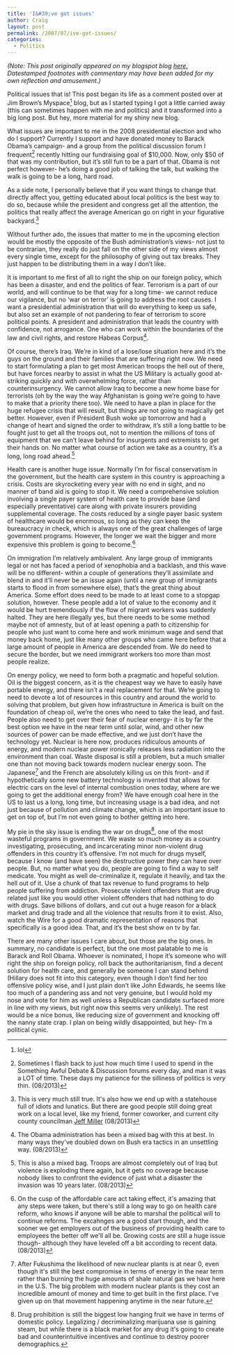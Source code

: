 ```yaml
---
title: 'I&#39;ve got issues'
author: Craig
layout: post
permalink: /2007/07/ive-got-issues/
categories:
  - Politics
---
```

*(Note: This post originally appeared on my blogspot blog [here.][1] Datestamped footnotes with commentary may have been added for my own reflection and amusement.)*

 [1]: http://craigtsoandso.blogspot.com/2007/07/ive-got-issues.html

Political issues that is! This post began its life as a comment posted over at Jim Brown’s Myspace[^1] blog, but as I started typing I got a little carried away (this can sometimes happen with me and politics) and it transformed into a big long post. But hey, more material for my shiny new blog.

 [^1]: lol 

What issues are important to me in the 2008 presidential election and who do I support? Currently I support and have donated money to Barack Obama’s campaign- and a group from the political discussion forum I frequent[^2] recently hitting our fundraising goal of $10,000. Now, only $50 of that was my contribution, but it’s still fun to be a part of that. Obama is not perfect however- he’s doing a good job of talking the talk, but walking the walk is going to be a long, hard road.

 [^2]: Sometimes I flash back to just how much time I used to spend in the Something Awful Debate & Discussion forums every day, and man it was a LOT of time. These days my patience for the silliness of politics is *very* thin. (08/2013) 

As a side note, I personally believe that if you want things to change that directly affect you, getting educated about local politics is the best way to do so, because while the president and congress get all the attention, the politics that really affect the average American go on right in your figurative backyard.[^3]

 [^3]: This is very much still true. It's also how we end up with a statehouse full of idiots and lunatics. But there are good people still doing great work on a local level, like my friend, former coworker, and current city county councilman [Jeff Miller](http://twitter.com/Jeff4Indy) (08/2013) 

Without further ado, the issues that matter to me in the upcoming election would be mostly the opposite of the Bush administration’s views- not just to be contrarian, they really do just fall on the other side of my views almost every single time, except for the philosophy of giving out tax breaks. They just happen to be distributing them in a way I don’t like.

It is important to me first of all to right the ship on our foreign policy, which has been a disaster, and end the politics of fear. Terrorism is a part of our world, and will continue to be that way for a long time- we cannot reduce our vigilance, but no ‘war on terror’ is going to address the root causes. I want a presidential administration that will do everything to keep us safe, but also set an example of not pandering to fear of terrorism to score political points. A president and administration that leads the country with confidence, not arrogance. One who can work within the boundaries of the law and civil rights, and restore Habeas Corpus[^4].

 [^4]: The Obama administration has been a mixed bag with this at best. In many ways they've doubled down on Bush era tactics in an unsettling way. (08/2013) 

Of course, there’s Iraq. We’re in kind of a lose/lose situation here and it’s the guys on the ground and their families that are suffering right now. We need to start formulating a plan to get most American troops the hell out of there, but have forces nearby to assist in what the US Military is actually good at- striking quickly and with overwhelming force, rather than counterinsurgency. We cannot allow Iraq to become a new home base for terrorists (oh by the way the way Afghanistan is going we’re going to have to make that a priority there too). We need to have a plan in place for the huge refugee crisis that will result, but things are not going to magically get better. However, even if President Bush woke up tomorrow and had a change of heart and signed the order to withdraw, it’s still a long battle to be fought just to get all the troops out, not to mention the millions of tons of equipment that we can’t leave behind for insurgents and extremists to get their hands on. No matter what course of action we take as a country, it’s a long, long road ahead.[^5]

 [^5]: This is also a mixed bag. Troops are almost completely out of Iraq but violence is exploding there again, but it gets no coverage because nobody likes to confront the evidence of just what a disaster the invasion was 10 years later. (08/2013) 

Health care is another huge issue. Normally I’m for fiscal conservatism in the government, but the health care system in this country is approaching a crisis. Costs are skyrocketing every year with no end in sight, and no manner of band aid is going to stop it. We need a comprehensive solution involving a single payer system of health care to provide base (and especially preventative) care along with private insurers providing supplemental coverage. The costs reduced by a single payer basic system of healthcare would be enormous, so long as they can keep the bureaucracy in check, which is always one of the great challenges of large government programs. However, the longer we wait the bigger and more expensive this problem is going to become.[^6]

 [^6]: On the cusp of the affordable care act taking effect, it's amazing that any steps were taken, but there's still a long way to go on health care reform, who knows if anyone will be able to marshal the political will to continue reforms. The excahnges are a good start though, and the sooner we get employers out of the business of providing health care to employees the better off we'll all be. Growing costs are still a huge issue though- although they have leveled off a bit according to recent data. (08/2013)

On immigration I’m relatively ambivalent. Any large group of immigrants legal or not has faced a period of xenophobia and a backlash, and this wave will be no different- within a couple of generations they’ll assimilate and blend in and it’ll never be an issue again (until a new group of immigrants starts to flood in from somewhere else), that’s the great thing about America. Some effort does need to be made to at least come to a stopgap solution, however. These people add a lot of value to the economy and it would be hurt tremendously if the flow of migrant workers was suddenly halted. They are here illegally yes, but there needs to be some method maybe not of amnesty, but of at least opening a path to citizenship for people who just want to come here and work minimum wage and send that money back home, just like many other groups who came here before that a large amount of people in America are descended from. We do need to secure the border, but we need immigrant workers too more than most people realize.

On energy policy, we need to form both a pragmatic and hopeful solution. Oil is the biggest concern, as it is the cheapest way we have to easily have portable energy, and there isn’t a real replacement for that. We’re going to need to devote a lot of resources in this country and around the world to solving that problem, but given how infrastructure in America is built on the foundation of cheap oil, we’re the ones who need to take the lead, and fast. People also need to get over their fear of nuclear energy- it is by far the best option we have in the near term until solar, wind, and other new sources of power can be made effective, and we just don’t have the technology yet. Nuclear is here now, produces ridiculous amounts of energy, and modern nuclear power ironically releases less radiation into the environment than coal. Waste disposal is still a problem, but a much smaller one than not moving back towards modern nuclear energy soon. The Japanese[^7] and the French are absolutely killing us on this front- and if hypothetically some new battery technology is invented that allows for electric cars on the level of internal combustion ones today, where are we going to get the additional energy from? We have enough coal here in the US to last us a long, long time, but increasing usage is a bad idea, and not just because of pollution and climate change, which is an important issue to get on top of, but I’m not even going to bother getting into here.

 [^7]: After Fukushima the likelihood of new nuclear plants is at near 0, even though it's still the best compromise in terms of energy in the near term rather than burning the huge amounts of shale natural gas we have here in the U.S. The big problem with modern nuclear plants is they cost an incredible amount of money and time to get built in the first place. I've given up on that movement happening anytime in the near future.

My pie in the sky issue is ending the war on drugs[^8], one of the most wasteful programs in government. We waste so much money as a country investigating, prosecuting, and incarcerating minor non-violent drug offenders in this country it’s offensive. I’m not much for drugs myself, because I know (and have seen) the destructive power they can have over people. But, no matter what you do, people are going to find a way to self medicate. You might as well de-criminalize it, regulate it heavily, and tax the hell out of it. Use a chunk of that tax revenue to fund programs to help people suffering from addiction. Prosecute violent offenders that are drug related just like you would other violent offenders that had nothing to do with drugs. Save billions of dollars, and cut out a huge reason for a black market and drug trade and all the violence that results from it to exist. Also, watch the Wire for a good dramatic representation of reasons that specifically is a good idea. That, and it’s the best show on tv by far.

 [^8]: Drug prohibition is still the biggest low hanging fruit we have in terms of domestic policy. Legalizing / decriminalizing marijuana use is gaining steam, but while there is a black market for any drug it's going to create bad and counterintuitive incentives and continue to destroy poorer demographics.

There are many other issues I care about, but those are the big ones. In summary, no candidate is perfect, but the one most palatable to me is Barack and Roll Obama. Whoever is nominated, I hope it’s someone who will right the ship on foreign policy, roll back the authoritarianism, find a decent solution for health care, and generally be someone I can stand behind (Hillary does not fit into this category, even though I don’t find her too offensive policy wise, and I just plain don’t like John Edwards, he seems like too much of a pandering ass and not very genuine, but I would hold my nose and vote for him as well unless a Republican candidate surfaced more in line with my views, but right now this seems very unlikely). The rest would be a nice bonus, like reducing size of government and knocking off the nanny state crap. I plan on being wildly disappointed, but hey- I’m a political cynic.